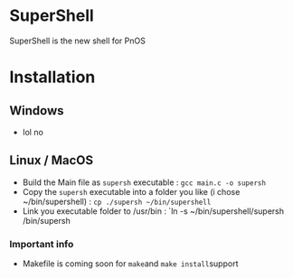 # SuperShell
SuperShell is the new shell for PnOS

# Installation
## Windows 
* lol no
## Linux / MacOS
* Build the Main file as `supersh` executable : `gcc main.c -o supersh`
* Copy the `supersh` executable into a folder you like (i chose ~/bin/supershell) : `cp ./supersh ~/bin/supershell`
* Link you executable folder to /usr/bin : `ln -s ~/bin/supershell/supersh /bin/supersh

### Important info
* Makefile is coming soon for `make`and `make install`support
